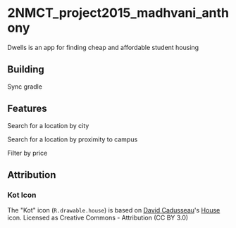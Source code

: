 # 2NMCT_project2015_madhvani_anthony
Dwells is an app for finding cheap and affordable student housing

## Building
Sync gradle

## Features
Search for a location by city

Search for a location by proximity to campus

Filter by price

## Attribution

### Kot Icon

The "Kot" icon (`R.drawable.house`) is based on [David Cadusseau](https://thenounproject.com/kaduma)'s [House](https://thenounproject.com/term/house/5749/) icon.
Licensed as Creative Commons - Attribution (CC BY 3.0)
